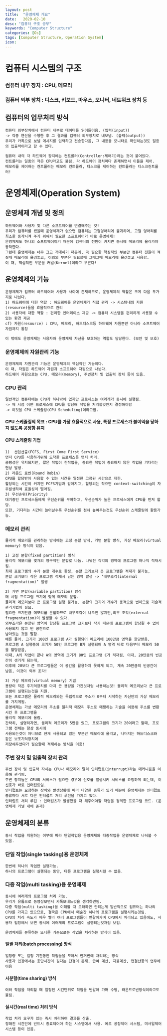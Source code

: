 ```yaml
---
layout: post
title:  "운영체제 개요"
date:   2020-02-10
desc: "컴퓨터 구조 공부"
keywords: "Computer Structure"
categories: [Os]
tags: [Computer Structure, Operation System]
icon: 
---
```


# 컴퓨터 시스템의 구조
### 컴퓨터 내부 장치 : CPU, 메모리
### 컴퓨터 외부 장치 : 디스크, 키보드, 마우스, 모니터, 네트워크 장치 등

## 컴퓨터의 업무처리 방식
    컴퓨터 외부장치에서 컴퓨터 내부로 데이터를 읽어들어옴. (입력(input))
    -> 각종 연산을 수행한 후 그 결과를 컴퓨터 외부장치로 내보냄. (출력(output))
    우리가 카톡으로 보낼 메시지를 입력하고 전송한다음, 그 내용을 모니터로 확인하는것도 일종의 입출력이라고 할 수 있다.

    컴퓨터 내의 각 하드웨어 장치에는 컨트롤러(Controller:제어기)라는 것이 붙어있다.
    컨트롤러는 일종의 작은 CPU라고도 불림, 각 하드웨어 장치마다 존재하면서 이들을 제어.
    메모리를 제어하는 컨트롤러는 메모리 컨트롤러, 디스크를 제어하는 컨트롤러는 디스크컨트롤러!

# 운영체제(Operation System)
## 운영체제 개념 및 정의
    하드웨어와 사용자 및 다른 소프트웨어를 연결해주는 것!
    우리가 컴퓨터를 켰을때 운영체제가 없으면 컴퓨터는 고철덩어리에 불과하며, 고철 덩어리를 최소한 동작시켜 주기 위해서 필요한 소프트웨어가 바로 운영체제!
    운영체제도 하나의 소프트웨어이기 때문에 컴퓨터의 전원이 켜지면 동시에 메모리에 올라가야 동작한다.
    그런데 운영체제는 너무 크고 거대하기 때문에, 꼭 필요한 핵심적인 부분만 컴퓨터 전원이 켜질때 메모리에 올려놓고, 이외의 부분은 필요할때 그때그때 메모리에 올려놓고 사용함.
    이 때, 핵심적인 부분을 커널(Kernel)이라고 부른다!
## 운영체제의 기능
    운영체제가 컴퓨터 하드웨어와 사용자 사이에 존재하므로, 운영체제의 역할은 크게 다음 두가지로 나뉜다.
    1) 하드웨어에 대한 역할 : 하드웨어를 운영체제가 직접 관리 -> 시스템내의 자원(resource)들을 효율적으로 관리
    2) 사용자에 대한 역할 : 편리한 인터페이스 제공 -> 컴퓨터 시스템을 편리하게 사용할 수 있는 환경 제공
    cf) 자원(resource) : CPU, 메모리, 하드디스크등 하드웨어 자원뿐만 아니라 소프트웨어자원까지 통칭

    이 밖에도 운영체제는 사용자와 운영체제 자신을 보호하는 역할도 담당한다. (보안 및 보호)

### 운영체제의 자원관리 기능
    운영체제의 자원관리 기능은 운영체제의 핵심적인 기능이다.
    이 때, 자원은 하드웨어 자원과 소프트웨어 자원으로 나뉜다.
    하드웨어 자원으로는 CPU, 메모리(memory), 주변장치 및 입출력 장치 등이 있음.

### CPU 관리
    일반적인 컴퓨터에는 CPU가 하나밖에 없지만 프로세스는 여러개가 동시에 실행됨.
    -> 매 시점 어떤 프로세스에 CPU를 할당해 작업을 처리할것인지 결정해야함
    -> 이것을 CPU 스케줄링(CPU Scheduling)이라고함.

#### CPU 스케줄링의 목표 : CPU를 가장 효율적으로 사용, 특정 프로세스가 불이익을 당하지 않도록 공정함 유지
#### CPU 스케줄링 기법
    1)  선입선출(FCFS, First Come First Service)
    먼저 CPU를 사용하기위해 도착한 프로세스를 먼저 처리.
    공평성은 유지되지만, 짧은 작업이 긴작업을, 중요한 작업이 중요하지 않은 작업을 기다리는 현상 발생.
    2) 라운드 로빈(Round Robin)
    CPU를 할당받아 사용할 수 있는 시간을 일정한 고정된 시간으로 제한.
    할당되는 시간이 커지면 FCFS기법과 같아지고, 할당되는 작으면 context-switching이 자주발생하여 효율성이 떨어짐.
    3) 우선순위(Priority)
    대기중인 프로세스들에게 우선순위를 부여하고, 우선순위가 높은 프로세스에게 CPU를 먼저 할당.
    또한, 기다리는 시간이 늘어날수록 우선순위를 점차 높여주는것도 우선순위 스케줄링에 활용가능.
### 메모리 관리
    물리적 메모리를 관리하는 방식에는 고정 분할 방식, 가변 분할 방식, 가상 메모리(virtual memory) 방식이 있음.

    1) 고정 분할(fixed partition) 방식
    물리적 메모리를 몇개의 영구적인 분할로 나눔. 나눠진 각각의 영역에 프로그램 하나씩 적재시킴.
    최대 프로그램의 수가 분할 개수로 한정, 분할 크기보다 큰 프로그램은 적재가 불가능,
    분할 크기보다 작은 프로그램 적재시 남는 영역 발생 -> ‘내부조각(internal fragmentation)’ 발생

    2) 가변 분할(variable partition) 방식
    매 시점 프로그램 크기에 맞게 메모리 분할.
    물리적 메모리보다 큰 프로그램 실행 불가능, 분할의 크기와 개수가 동적으로 변하므로 기술적 관리기법이 필요.
    필요한 크기만큼 메모리를 분할하므로 내부조각이 나오진 않지만,외부 조각(external fragmentation)이 발생할 수 있다.
    외부조각은 분할된 영역이 할당될 프로그램 크기보다 작기 때문에 프로그램이 할당될 수 없어 사용되지 않고 빈 공간으로
    남아있는 것을 말함.
    예를 들어, 크기가 100인 프로그램 A가 실행되어 메모리에 100만큼 영역을 할당받음,
    프로그램 A 실행중에 크기가 50인 프로그램 B가 실행되어 A 영역 바로 다음부터 메모리 50을 할당받음,
    이때, A의 작업이 끝나 A의 영역에 크기가 80인 프로그램 C가 적재됨, 이때, 20만큼의 빈공간이 생기게 되는데,
    이후에 20보다 큰 프로그램들은 이 공간을 활용하지 못하게 되고, 계속 20만큼의 빈공간이 남음, 이것이 외부 조각!

    3) 가상 메모리(virtual memory) 기법
    용량이 작은 주기억장치를 마치 큰 용량을 가진것처럼 사용하는것! 물리적 메모리보다 큰 프로그램이 실행되는것을 지원.
    모든 프로그램은 물리적 메모리와는 독립적으로 주소가 0부터 시작하는 자신만의 가상 메모리를 가지게됨.
    운영체제는 가상 메모리의 주소를 물리적 메모리 주소로 매핑하는 기술을 이용해 주소를 변환 시킨 후 프로그램을
    물리적 메모리에 올림.
    간략히, 설명하자면, 물리적 메모리가 5만큼 있고, 프로그램의 크기가 20이라고 할때, 프로그램 전체는 항상 동시에
    사용되는것이 아니므로 현재 사용되고 있는 부분만 메모리에 올리고, 나머지는 하드디스크와 같은 보조기억장치에
    저장해두었다가 필요할때 적재하는 방식을 이용! 　

### 주변 장치 및 입출력 장치 관리
    주변 장치 및 입출력 자치는 CPU나 메모리와 달리 인터럽트(interrupt)라는 매커니즘을 이용해 관리됨.
    주변 장치들은 CPU의 서비스가 필요한 경우에 신호를 발생시켜 서비스를 요청하게 되는데, 이 신호가 바로 인터럽트임.
    인터럽트는 요청하는 장치와 발생상황에 따라 다양한 종류가 있기 때문에 운영체제는 인터럽트 종류마다 서로 다른 인터럽트 처리 루틴을 가지고 있다.
    인터럽트 처리 루틴 : 인터럽츠가 발생했을 때 해주어야할 작업을 정의한 프로그램 코드. (운영체제 커널 내에 존재)

## 운영체제의 분류
    동시 작업을 지원하는 여부에 따라 단일작업용 운영체제와 다중작업용 운영체제로 나눠볼 수 있음.

### 단일 작업(single tasking)용 운영체제
    한번에 하나의 작업만 실행가능.
    하나의 프로그램이 실행되는 동안, 다른 프로그램을 실행시킬 수 없음.

### 다중 작업(multi tasking)용 운영체제
    동시에 여러개의 프로그램 처리 가능.
    우리가 유툽으로 동영상보면서 카톡보내느것을 생각하면됨.
    다중 작업(multi tasking)을 이해할 때 오해하면 안되는게 일반적으로 컴퓨터는 하나의 CPU를 가지고 있으므로, 결국은 CPU에서 매순간 하나의 프로그램을 실행시키는것임.
    CPU의 처리 속도가 매우 빨라 여러 프로그램들이 번갈아가며 CPU에서 처리되고 있음에도, 사용자 입장에서 보면 동시에 여러개의 프로그램이 실행되는것처럼 보임.

    운영체제를 분류하는 또다른 기준으로는 작업을 처리하는 방식이 있음.

#### 일괄 처리(batch processing) 방식
    일정량 또는 일정 기간동안 작업들을 모아서 한꺼번에 처리하는 방식
    사용자 입장에서는 응답시간이 길다는 단점이 존재, 급여 계산, 지불계산, 연결산등의 업무에 이용

#### 시분할(time sharing) 방식
    여러 작업을 처리할 때 일정된 시간단위로 작업을 번갈아 가며 수행, 라운드로빈방식이라고도 불림.

#### 실시간(real time) 처리 방식
    작업 처리 요구가 있는 즉시 처리하여 결과를 산출.
    정해진 시간안에 반드시 종료되어야 하는 시스템에서 사용. 예로 공장제어 시스템, 미사일제어 시스템 등이 있음.
